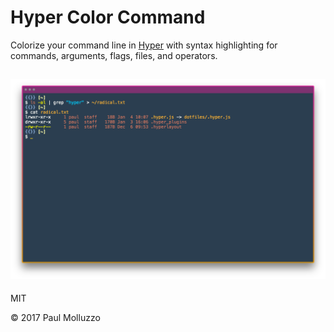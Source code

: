 # Hyper Color Command

Colorize your command line in [Hyper](https://hyper.is) with syntax highlighting for commands, arguments, flags, files, and operators.

![](./screenshot.png)
---

MIT

© 2017 Paul Molluzzo
